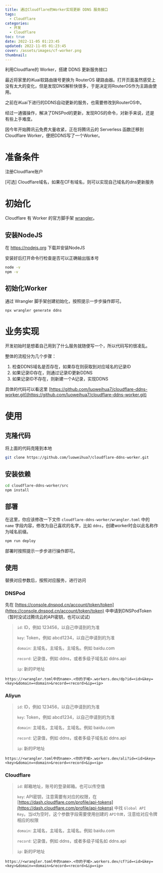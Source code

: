 ```yaml
---
title: 通过Cloudflare的Worker实现更新 DDNS 服务接口
tags:
  - Cloudflare
categories:
  - 开发
  - Cloudflare
toc: true
date: 2022-11-05 01:23:45
updated: 2022-11-05 01:23:45
cover: /assets/images/cf-worker.png
thumbnail:
---
```


利用Cloudflare的 Worker，搭建 DDNS 更新服务接口

<!-- more -->

最近将家里的iKuai软路由拨号更换为 RouterOS 硬路由器。打开页面虽然感受上没有太大的变化，但是发现DNS解析快很多，于是决定将RouterOS作为主路由使用。

之前在iKuai下进行的DDNS自动更新的服务，也需要修改到RouterOS中。

经过一通骚操作，解决了DNSPod的更新，发现ROS的命令，对新手来说，还是有些上手难度。

因今年开始腾讯云免费大量收紧，正在将腾讯云的 Serverless 函数迁移到 Cloudflare Worker，便把DDNS写了一个Worker。

# 准备条件

注册Cloudflare账户

[可选] Cloudflare域名，如果在CF有域名，则可以实现自己域名的dns更新服务


# 初始化

Cloudflare 有 Worker 的官方脚手架 [wrangler](https://developers.cloudflare.com/workers/wrangler/)。

## 安装NodeJS

在 https://nodejs.org 下载并安装NodeJS

安装好后打开命令行检查是否可以正确输出版本号
```sh
node -v
npm -v
```

## 初始化Worker

通过 Wrangler 脚手架创建初始化，按照提示一步步操作即可。

```sh
npx wrangler generate ddns
```

# 业务实现

开发初始时是想着自己用到了什么服务就随便写一个，所以代码写的很凌乱。

整体的流程分为几个步骤：

1. 检查DDNS域名是否存在，如果存在则获取到对应域名的记录ID
2. 如果记录ID存在，则通过记录ID更新DDNS
3. 如果记录ID不存在，则新建一个A记录，实现DDNS

具体的代码可以看这里 [https://github.com/luoweihua7/cloudflare-ddns-worker.git](https://github.com/luoweihua7/cloudflare-ddns-worker.git)

# 使用

## 克隆代码
将上面的代码克隆到本地

```sh
git clone https://github.com/luoweihua7/cloudflare-ddns-worker.git
```

## 安装依赖

```sh
cd cloudflare-ddns-worker/src
npm install
```

## 部署

在这里，你应该修改一下文件 `cloudflare-ddns-worker/wrangler.toml` 中的 `name` 字段内容，修改为自己喜欢的名字，比如 `ddns`，创建worker时会以此名称作为域名前缀。

```sh
npm run deploy
```

部署时按照提示一步步进行操作即可。

## 使用

替换对应参数后，按照对应服务，进行访问


### DNSPod

先在 [https://console.dnspod.cn/account/token/token](https://console.dnspod.cn/account/token/token) 中申请到DNSPodToken （暂时没试过腾讯云的API密钥，也可以试试)

> `id`: ID，例如 123456，以自己申请到的为准
> 
> `key`: Token，例如 abcd1234，以自己申请到的为准
> 
> `domain`: 主域名，主域名，主域名。例如 baidu.com
> 
> `record`: 记录值，例如 ddns，或者多级子域名如 ddns.api
> 
> `ip`: 新的IP地址



```
https://<wrangler.toml中的name>.<你的子域>.workers.dev/dp?id=<id>&key=<key>&domain=<domain>&record=<record>&ip=<ip>
```

### Aliyun

> `id`: ID，例如 123456，以自己申请到的为准
> 
> `key`: Token，例如 abcd1234，以自己申请到的为准
> 
> `domain`: 主域名，主域名，主域名。例如 baidu.com
> 
> `record`: 记录值，例如 ddns，或者多级子域名如 ddns.api
> 
> `ip`: 新的IP地址

```
https://<wrangler.toml中的name>.<你的子域>.workers.dev/ali?id=<id>&key=<key>&domain=<domain>&record=<record>&ip=<ip>
```

### Cloudflare

> `id`: 邮箱地址，账号的登录邮箱。也可以传空值
> 
> `key`: API密钥，注意需要有对应的权限，在 [https://dash.cloudflare.com/profile/api-tokens](https://dash.cloudflare.com/profile/api-tokens) 中找 `Global API Key`。当id为空时，这个参数字段需要使用创建的 `API令牌`，注意给对应令牌相应的权限
> 
> `domain`: 主域名，主域名，主域名。例如 baidu.com
> 
> `record`: 记录值，例如 ddns，或者多级子域名如 ddns.api
> 
> `ip`: 新的IP地址

```
https://<wrangler.toml中的name>.<你的子域>.workers.dev/cf?id=<id>&key=<key>&domain=<domain>&record=<record>&ip=<ip>
```

